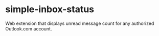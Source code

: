 # simple-inbox-status
Web extension that displays unread message count for any authorized Outlook.com account.
